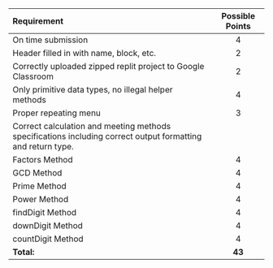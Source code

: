 
| Requirement | Possible Points |
| :---        |    :----:   | 
| On time submission | 4 | 
| Header filled in with name, block, etc. | 2 |
| Correctly uploaded zipped replit project to Google Classroom | 2 |
| Only primitive data types, no illegal helper methods | 4 |
| Proper repeating menu | 3 |
| Correct calculation and meeting methods specifications including correct output formatting and return type.| |
| Factors Method | 4 |
| GCD Method | 4 |
| Prime Method | 4 |
| Power Method | 4 |
| findDigit Method | 4 |
| downDigit Method | 4 |
| countDigit Method | 4 |
| **Total:** | **43** |
